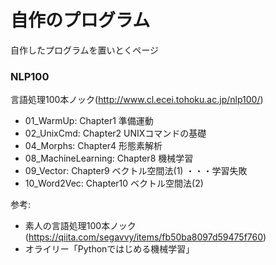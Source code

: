 # 自作のプログラム
自作したプログラムを置いとくページ

### NLP100
言語処理100本ノック(http://www.cl.ecei.tohoku.ac.jp/nlp100/)
- 01_WarmUp: Chapter1 準備運動
- 02_UnixCmd: Chapter2 UNIXコマンドの基礎
- 04_Morphs: Chapter4 形態素解析
- 08_MachineLearning: Chapter8 機械学習
- 09_Vector: Chapter9 ベクトル空間法(1) ・・・学習失敗
- 10_Word2Vec: Chapter10 ベクトル空間法(2)


参考:
* 素人の言語処理100本ノック(https://qiita.com/segavvy/items/fb50ba8097d59475f760)
* オライリー「Pythonではじめる機械学習」
